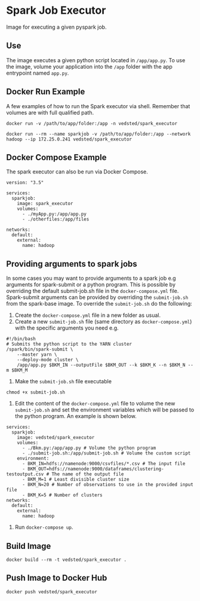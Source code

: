 # Spark Job Executor
Image for executing a given pyspark job.

## Use
The image executes a given python script located in `/app/app.py`.
To use the image, volume your application into the `/app` folder with the app entrypoint named `app.py`.

## Docker Run Example
A few examples of how to run the Spark executor via shell. Remember that volumes are with full qualified path.
```
docker run -v /path/to/app/folder:/app -n vedsted/spark_executor
```
```
docker run --rm --name sparkjob -v /path/to/app/folder:/app --network hadoop --ip 172.25.0.241 vedsted/spark_executor
```

## Docker Compose Example
The spark executor can also be run via Docker Compose.
```
version: "3.5"

services:
  sparkjob:
    image: spark_executor
    volumes:
      - ./myApp.py:/app/app.py
      - ./otherfiles:/app/files

networks:
  default:
    external:
      name: hadoop
```

## Providing arguments to spark jobs
In some cases you may want to provide arguments to a spark job e.g arguments for spark-submit or a python program. This is possible by overriding the default submit-job.sh file in the `docker-compose.yml` file. Spark-submit arguments can be provided by overriding the `submit-job.sh` from the spark-base image. To override the `submit-job.sh` do the following:

1. Create the `docker-compose.yml` file in a new folder as usual.
1. Create a new `submit-job.sh` file (same directory as `docker-compose.yml`) with the specific arguments you need e.g.
```
#!/bin/bash
# Submits the python script to the YARN cluster
/spark/bin/spark-submit \
    --master yarn \
    --deploy-mode cluster \
    /app/app.py $BKM_IN --outputFile $BKM_OUT --k $BKM_K --n $BKM_N --m $BKM_M
```
1. Make the `submit-job.sh` file executable
```
chmod +x submit-job.sh
```
1. Edit the content of the `docker-compose.yml` file to volume the new `submit-job.sh` and set the environment variables which will be passed to the python program. An example is shown below.
```
services:
  sparkjob:
    image: vedsted/spark_executor
    volumes:
      - ./Bkm.py:/app/app.py # Volume the python program
      - ./submit-job.sh:/app/submit-job.sh # Volume the custom script
    environment:
      - BKM_IN=hdfs://namenode:9000/csvfiles/*.csv # The input file
      - BKM_OUT=hdfs://namenode:9000/dataframes/clustering-testoutput.csv # The name of the output file
      - BKM_M=1 # Least divisible cluster size
      - BKM_N=20 # Number of observations to use in the provided input file
      - BKM_K=5 # Number of clusters
networks:
  default:
    external:
      name: hadoop
```
1. Run `docker-compose up`.

## Build Image
```
docker build --rm -t vedsted/spark_executor .
```

## Push Image to Docker Hub
```
docker push vedsted/spark_executor
```